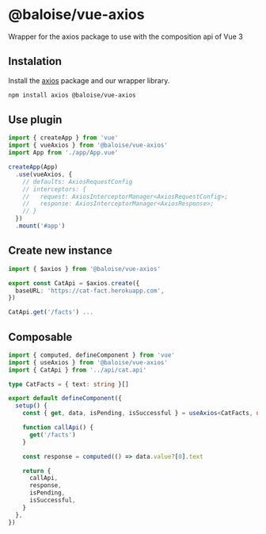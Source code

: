 # @baloise/vue-axios

Wrapper for the axios package to use with the composition api of Vue 3

## Instalation

Install the [axios](https://axios-http.com/) package and our wrapper library.

```bash
npm install axios @baloise/vue-axios
```

## Use plugin

```typescript
import { createApp } from 'vue'
import { vueAxios } from '@baloise/vue-axios'
import App from './app/App.vue'

createApp(App)
  .use(vueAxios, {
    // defaults: AxiosRequestConfig
    // interceptors: {
    //   request: AxiosInterceptorManager<AxiosRequestConfig>;
    //   response: AxiosInterceptorManager<AxiosResponse>;
    // }
  })
  .mount('#app')
```

## Create new instance

```typescript
import { $axios } from '@baloise/vue-axios'

export const CatApi = $axios.create({
  baseURL: 'https://cat-fact.herokuapp.com',
})

CatApi.get('/facts') ...
```

## Composable

```typescript
import { computed, defineComponent } from 'vue'
import { useAxios } from '@baloise/vue-axios'
import { CatApi } from '../api/cat.api'

type CatFacts = { text: string }[]

export default defineComponent({
  setup() {
    const { get, data, isPending, isSuccessful } = useAxios<CatFacts, undefined>(CatApi)

    function callApi() {
      get('/facts')
    }

    const response = computed(() => data.value?[0].text

    return {
      callApi,
      response,
      isPending,
      isSuccessful,
    }
  },
})
```

